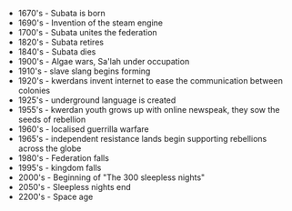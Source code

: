 - 1670's - Subata is born
- 1690's - Invention of the steam engine
- 1700's - Subata unites the federation
- 1820's - Subata retires
- 1840's - Subata dies
- 1900's - Algae wars, Sa'lah under occupation
- 1910's - slave slang begins forming
- 1920's - kwerdans invent internet to ease the communication between colonies
- 1925's - underground language is created
- 1955's - kwerdan youth grows up with online newspeak, they sow the seeds of rebellion
- 1960's - localised guerrilla warfare
- 1965's - independent resistance lands begin supporting rebellions across the globe
- 1980's - Federation falls
- 1995's - kingdom falls
- 2000's - Beginning of "The 300 sleepless nights"
- 2050's - Sleepless nights end
- 2200's - Space age

